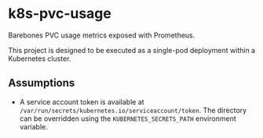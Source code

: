 # k8s-pvc-usage

Barebones PVC usage metrics exposed with Prometheus.

This project is designed to be executed as a single-pod deployment within a Kubernetes cluster.

## Assumptions

- A service account token is available at `/var/run/secrets/kubernetes.io/serviceaccount/token`. The directory can be overridden using the `KUBERNETES_SECRETS_PATH` environment variable.
